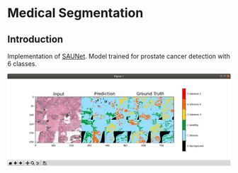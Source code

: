# Medical Segmentation

## Introduction

Implementation of [SAUNet](https://arxiv.org/abs/2001.07645). Model trained for prostate cancer detection with 6 classes.

![Prediction](images/prediction.png)
